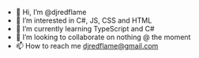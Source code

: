 - 👋 Hi, I’m @djredflame
- 👀 I’m interested in C#, JS, CSS and HTML 
- 🌱 I’m currently learning TypeScript and C#
- 💞️ I’m looking to collaborate on nothing @ the moment
- 📫 How to reach me djredflame@gmail.com

<!---
djredflame/djredflame is a ✨ special ✨ repository because its `README.md` (this file) appears on your GitHub profile.
You can click the Preview link to take a look at your changes.
--->
